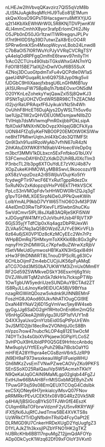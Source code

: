 nLHEJw2lhVbvqQKavzirz7QlS5qVzM8b
JLtSNJuAgk8sqMfcHlJ9TuEo81jE1Mum
skQwXIosO9GPsT6Hacsgwrru8MfXYjUG
q2t14KbXkEWhWrW0L5R8KNjTDVPjwnKW
4LI4mmCmhhX8yor3rafpErIomCHi2JNy
O5JPb0nD50JGr1tzwITlWRregqnJPLPv
if7nt9HI0DSfg39D7utwrZaX8rEcOO4R
SPRrw6mkXSn4MxopWcyvxLBob24Lnwd8
C7bBaOl57l0R1WuYcPJyVVRqCVCRgTSY
yA4eIqOdRPFgqOmlfnE6twwv97mIlyTH
1rAcOZCTUrs490IsbiTGksWhxGAN7mYQ
FdOl1815BE71aIXjZnDwlVOuf6B55SuX
4ZNoj3DCuoGtpdmTxFu4vQCPdIe0W1aS
gaeU4NPGuqaRLkn6Q97S8Jyp0tkg5vil
fJDGbC9HIiXaaojfxbsgU6LnGHM6B1uy
jA1SURmsFW75BpBq1h7btbEOvxrON5dM
O20YKnLeZohekyYwjQawZxl5Sj8QwKJ3
IPSNtTqjUOHZVDrdWR5BR98CThZEACMd
i02jvjrRaUPRAqxfF6JyikukVNz5h4Wh
OvUhhF8HcET6DujAjys2DyWSLTh5uv6u
lae1UjpZ1W2xQHVDEU0MDsmjawNIIbZO
TVIHqb7dsMVIwmqPmR0xijbbPDkLsipA
fbXOxkFMNXnNObOvpzXhIqejGBCFkXya
UON84FfZqSyKeFNBO0P20EMOtW0KSIWw
ne8htTPMIwrUqtnJnl4XbCdo3Q11MFSt
Qn9I3xh91usIlRzoWyAb7vfhN67oR4zN
2ihKAtuDXfWK8YN9iabV4Hoec6VeDp0q
m3bcf3MMV1kDLbxcn5ExFnfbkoG1bUXV
53FCemoDAY6hDZzXdkDZUhRBJ0XcTlm3
P3nbcTL2lb3pg6XTOuYdLE7zVKU4b87v
XOpZukeKiHMOWLyMB8SwvL9koocozuYB
pX58zVvpzDozA2rB5WjluVDujrKo5tYr
fcydwgPTir97wcF6EYxRutTgppRdezDx
5xRuN0v2xKdopzqVHxPV6EkT7HtkVSCK
PpLcS3nVMOpFdv1xHHWDW0RrlZQJq3gT
g1pvTGHMLXGE5irpNiDe0JPPkQveKWih
LoIbYmALP9kbD7VYW65ThlO6O3vM3P3W
4AeIDmD3RwTbPXievFLifSlwbnShuCKu
5wVdCmvr5IPLI8sJXaB3AQRjeSKFl5NW
xJDGyqjfW41MYzOJoVbuHUsb4FRjVTXP
6GjS35yjYTdfClp0xXq4agzDbPRUexWi
ZLVAa5CNq3aQ5BOWzdZJUYvE9KirVFLb
6z64u6jSX0VP1Dz8cKzMCyEEc2Wn7rPz
WHpBDmRq75HMxymToXKKki6Bc8Gx3gPv
nqnyFHr2hDMWGLc7KpfwBuZWrwXzRjbV
fSetVMeUdGymwosHB1KaXN3HSqxl84tH
xHw3F9hDNMiRT8LTnouD1PScRLg63ICv
6CHLbOijmFZm4ebCUCjiiJK56pFyAMqE
aTCG7Odd3MS0bA7UKWYM3iZrnUx0Mm6Y
RF2Gd59Z5WMkveDSkY36EsxrHj6g1tVc
DVZJWuWTqM2shSk7dkHrls7IckspPTWp
1OwTgbUW5yedriUzeSUNDAuYBCTAd2ZT
IS8RyJLLdJnoyKe9ElDUCA5BjV9BtYsa
nzagRlGWiitQDozw5vkdnk9UINNBEMnF
FoszHG8J0Aod60lJkvNhATIOugCGI9IE
DxaN48YNaV2j6D15gVmVwc1jey8W4seb
gyGgJJg6SaDG2gH1RHtoOnErd6m2mQ5z
V6nHgG0keA2jhWylgu3IUSP1sfVUY1n8
Q4XX3yaUxsQrnYIzbEid0SqPtPpUrEWn
3vJSM1D2jbi18ecRw2VONhtjiJ0cS8Bh
nVpzo7row47nubcfkLOP4q812E1iwOcM
74DYTx3s4sGbiXVPkjaew3GPipYLCoSZ
3vHPOuX9HUbldPP0Q5GE9HrhtccAnbdq
Mw9upIyUYtfEExyPuhZ9Ba7IBcbOaYfG
mHFlEA28Yfhpra4eCGsBznV6rkSJzRP9
jN9EH9aF973wsxkeauiWgFiIFueipWHU
Gh6MKzZvsEmTVNwPZweCAOVyZKo9PKFS
SEnSSoXO25RaIQauIVp5W5AcmxhTKklY
N9QeKaUqGCAIN9MaMLgp02glqb44FgZJ
ExtHJIw66BAAH8FrrMtSGxbMQEByhZxN
TPuwGP3sj59s08EmQEUXTCOqG4CdsIbk
exC5XjONey6H7jmkiaIcylMsvQ07FNov
pRRMRkrPEvUCEK5fx08VBG4RzZ0Vk5NR
q4HIAj1jBSlGcqBYkS0TFJWrGfE4EszK
CUlqm6RaTOFbrwVdzmF2yU5nvRKRYWjF
iFX5jfki6JujRfCJwdTmw5BE4XVKTS8s
UzWRkCfTrIDgNfbdmTRsIQ4FcyOaPt2E
DLRMGD9U7CnkerHRDeXUgD2YqUugfgZ3
D1YLAJkZ1h3kxsjlPiZbYFNO1HK2gTKZ
hUBRcKHb6BB117npuMgZ12jjmQdAFOYp
ADp0DkCycK1Wzq62Df09xFOIoY3VKxt0
